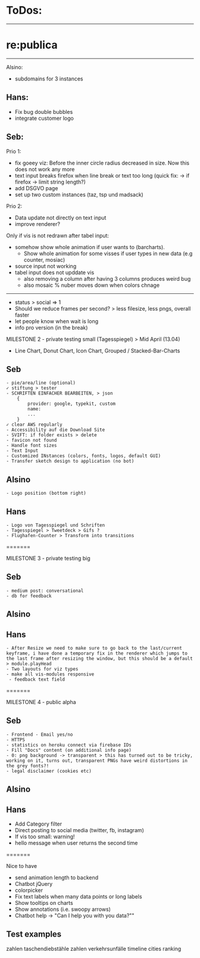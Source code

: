 # ToDos:

---


# re:publica
----

Alsino:
- subdomains for 3 instances

Hans:
---
- Fix bug double bubbles
- integrate customer logo

Seb:
---
Prio 1:
- fix goeey viz: Before the inner circle radius decreased in size. Now this does not work any more
- text input breaks firefox when line break or text too long (quick fix: -> if firefox -> limit string length?)
- add DSGVO page
- set up two custom instances (taz, tsp und madsack)

Prio 2:
- Data update not directly on text input
- improve renderer?



Only if vis is not redrawn after tabel input:
- somehow show whole animation if user wants to (barcharts). 
    - Show whole animation for some visses if user types in new data (e.g counter, mosiac)
- source input not working
- tabel input does not upddate vis
    - also removing a column after having 3 columns produces weird bug
    - also mosaic % nuber moves down when colors chnage



----

* status > social => 1
* Should we reduce frames per second? > less filesize, less pngs, overall faster
* let people know when wait is long
* info pro version (in the break)

MILESTONE 2 - private testing small (Tagesspiegel) > Mid April (13.04)

* Line Chart, Donut Chart, Icon Chart, Grouped / Stacked-Bar-Charts

## Seb

    - pie/area/line (optional)
    ✓ stiftung > tester
    - SCHRIFTEN EINFACHER BEARBEITEN, > json
    	{
    		provider: google, typekit, custom
    		name:
    		...
    	}
    ✓ clear AWS regularly
    - Accessibility auf die Download Site
    - SVIFT: if folder exists > delete
    - favicon not found
    - Handle font sizes
    - Text Input
    - Customized INstances (colors, fonts, logos, default GUI)
    - Transfer sketch design to application (no bot)

## Alsino

    - Logo position (bottom right)

## Hans

    - Logo von Tagesspiegel und Schriften
    - Tagesspiegel > Tweetdeck > Gifs ?
    - Flughafen-Counter > Transform into transitions

=======

MILESTONE 3 - private testing big

## Seb

    - medium post: conversational
    - db for feedback

## Alsino

## Hans

    - After Resize we need to make sure to go back to the last/current keyframe, i have done a temporary fix in the renderer which jumps to the last frame after resizing the window, but this should be a default > module.playHead
    - Two layouts for viz types
    - make all vis-modules responsive
     - feedback text field

=======

MILESTONE 4 - public alpha

## Seb

    - Frontend - Email yes/no
    - HTTPS
    - statistics on heroku connect via firebase IDs
    - Fill "Docs" content (on additional info page)
    - 0: png background -> transparent > this has turned out to be tricky, working on it, turns out, transparent PNGs have weird distortions in the grey fonts?!
    - legal disclaimer (cookies etc)

## Alsino

## Hans

* Add Category filter
* Direct posting to social media (twitter, fb, instagram)
* If vis too small: warning!
* hello message when user returns the second time

=======

Nice to have

* send animation length to backend
* Chatbot jQuery
* colorpicker
* Fix text labels when many data points or long labels
* Show tooltips on charts
* Show annotations (i.e. swoopy arrows)
* Chatbot help -> "Can I help you with you data?""

## Test examples

zahlen taschendiebstähle
zahlen verkehrsunfälle
timeline
cities ranking
